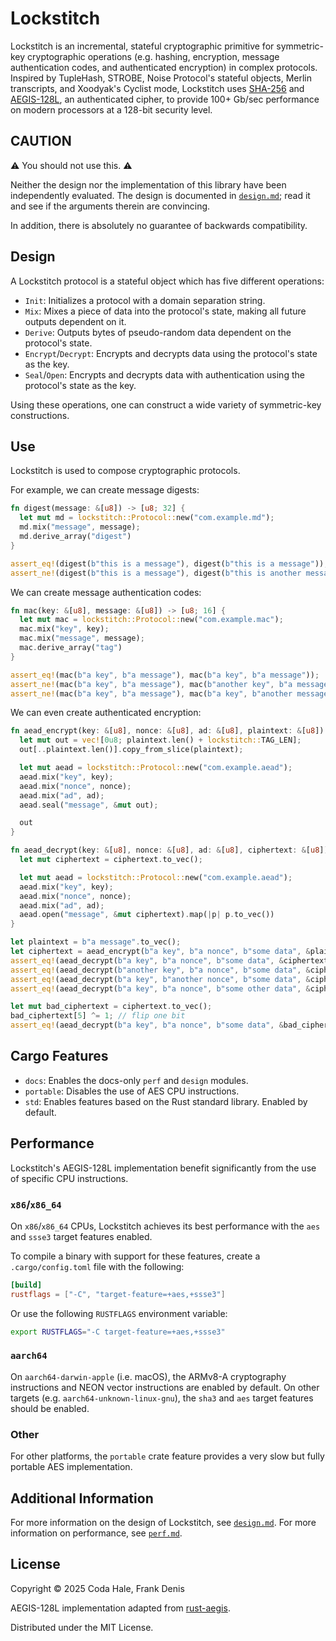 # Lockstitch

Lockstitch is an incremental, stateful cryptographic primitive for symmetric-key cryptographic
operations (e.g. hashing, encryption, message authentication codes, and authenticated encryption) in
complex protocols. Inspired by TupleHash, STROBE, Noise Protocol's stateful objects, Merlin
transcripts, and Xoodyak's Cyclist mode, Lockstitch uses [SHA-256][] and [AEGIS-128L][], an
authenticated cipher, to provide 100+ Gb/sec performance on modern processors at a 128-bit security
level.

[SHA-256]: https://doi.org/10.6028/NIST.FIPS.180-4
[AEGIS-128L]: https://www.ietf.org/archive/id/draft-irtf-cfrg-aegis-aead-15.html

## CAUTION

⚠️ You should not use this. ⚠️

Neither the design nor the implementation of this library have been independently evaluated. The
design is documented in [`design.md`](design.md); read it and see if the arguments therein are
convincing.

In addition, there is absolutely no guarantee of backwards compatibility.

## Design

A Lockstitch protocol is a stateful object which has five different operations:

* `Init`: Initializes a protocol with a domain separation string.
* `Mix`: Mixes a piece of data into the protocol's state, making all future outputs dependent on it.
* `Derive`: Outputs bytes of pseudo-random data dependent on the protocol's state.
* `Encrypt`/`Decrypt`: Encrypts and decrypts data using the protocol's state as the key.
* `Seal`/`Open`: Encrypts and decrypts data with authentication using the protocol's state as the
  key.

Using these operations, one can construct a wide variety of symmetric-key constructions.

## Use

Lockstitch is used to compose cryptographic protocols.

For example, we can create message digests:

```rust
fn digest(message: &[u8]) -> [u8; 32] {
  let mut md = lockstitch::Protocol::new("com.example.md");
  md.mix("message", message);
  md.derive_array("digest")
}

assert_eq!(digest(b"this is a message"), digest(b"this is a message"));
assert_ne!(digest(b"this is a message"), digest(b"this is another message"));
```

We can create message authentication codes:

```rust
fn mac(key: &[u8], message: &[u8]) -> [u8; 16] {
  let mut mac = lockstitch::Protocol::new("com.example.mac");
  mac.mix("key", key);
  mac.mix("message", message);
  mac.derive_array("tag")
}

assert_eq!(mac(b"a key", b"a message"), mac(b"a key", b"a message"));
assert_ne!(mac(b"a key", b"a message"), mac(b"another key", b"a message"));
assert_ne!(mac(b"a key", b"a message"), mac(b"a key", b"another message"));
```

We can even create authenticated encryption:

```rust
fn aead_encrypt(key: &[u8], nonce: &[u8], ad: &[u8], plaintext: &[u8]) -> Vec<u8> {
  let mut out = vec![0u8; plaintext.len() + lockstitch::TAG_LEN];
  out[..plaintext.len()].copy_from_slice(plaintext);

  let mut aead = lockstitch::Protocol::new("com.example.aead");
  aead.mix("key", key);
  aead.mix("nonce", nonce);
  aead.mix("ad", ad);
  aead.seal("message", &mut out);

  out
}

fn aead_decrypt(key: &[u8], nonce: &[u8], ad: &[u8], ciphertext: &[u8]) -> Option<Vec<u8>> {
  let mut ciphertext = ciphertext.to_vec();

  let mut aead = lockstitch::Protocol::new("com.example.aead");
  aead.mix("key", key);
  aead.mix("nonce", nonce);
  aead.mix("ad", ad);
  aead.open("message", &mut ciphertext).map(|p| p.to_vec())
}

let plaintext = b"a message".to_vec();
let ciphertext = aead_encrypt(b"a key", b"a nonce", b"some data", &plaintext);
assert_eq!(aead_decrypt(b"a key", b"a nonce", b"some data", &ciphertext), Some(plaintext));
assert_eq!(aead_decrypt(b"another key", b"a nonce", b"some data", &ciphertext), None);
assert_eq!(aead_decrypt(b"a key", b"another nonce", b"some data", &ciphertext), None);
assert_eq!(aead_decrypt(b"a key", b"a nonce", b"some other data", &ciphertext), None);

let mut bad_ciphertext = ciphertext.to_vec();
bad_ciphertext[5] ^= 1; // flip one bit
assert_eq!(aead_decrypt(b"a key", b"a nonce", b"some data", &bad_ciphertext), None);
```

## Cargo Features

* `docs`: Enables the docs-only `perf` and `design` modules.
* `portable`: Disables the use of AES CPU instructions.
* `std`: Enables features based on the Rust standard library. Enabled by default.

## Performance

Lockstitch's AEGIS-128L implementation benefit significantly from the use of specific CPU
instructions.

### `x86`/`x86_64`

On `x86`/`x86_64` CPUs, Lockstitch achieves its best performance with the `aes` and `ssse3` target
features enabled.

To compile a binary with support for these features, create a `.cargo/config.toml` file with the
following:

```toml
[build]
rustflags = ["-C", "target-feature=+aes,+ssse3"]
```

Or use the following `RUSTFLAGS` environment variable:

```sh
export RUSTFLAGS="-C target-feature=+aes,+ssse3"
```

### `aarch64`

On `aarch64-darwin-apple` (i.e. macOS), the ARMv8-A cryptography instructions and NEON vector
instructions are enabled by default. On other targets (e.g. `aarch64-unknown-linux-gnu`), the `sha3`
and `aes` target features should be enabled.

### Other

For other platforms, the `portable` crate feature provides a very slow but fully portable AES
implementation.

## Additional Information

For more information on the design of Lockstitch, see [`design.md`](design.md).
For more information on performance, see [`perf.md`](perf.md).

## License

Copyright © 2025 Coda Hale, Frank Denis

AEGIS-128L implementation adapted from [rust-aegis](https://github.com/jedisct1/rust-aegis/).

Distributed under the MIT License.
